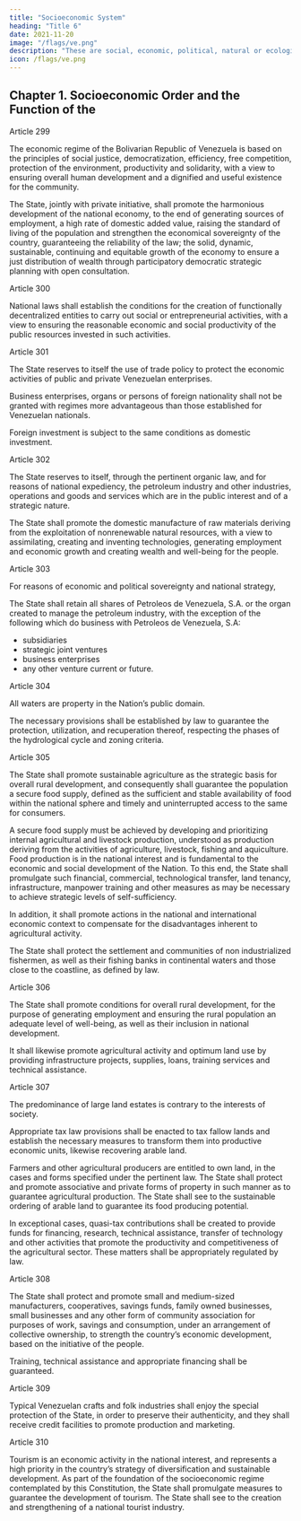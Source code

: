 ```yaml
---
title: "Socioeconomic System"
heading: "Title 6"
date: 2021-11-20
image: "/flags/ve.png"
description: "These are social, economic, political, natural or ecological circumstances which seriously affect the nation's security, institutions and citizens"
icon: /flags/ve.png
---
```




## Chapter 1. Socioeconomic Order and the Function of the


Article 299

The economic regime of the Bolivarian Republic of Venezuela is based on the principles of social justice, democratization, efficiency, free competition, protection of the environment, productivity and solidarity, with a view to ensuring overall human development and a dignified and useful existence for the community. 

The State, jointly with private initiative, shall promote the harmonious development of the national economy, to the end of generating sources of employment, a high rate of domestic added value, raising the standard of living of the population and strengthen the economical sovereignty of the country, guaranteeing the reliability of the law; the solid, dynamic, sustainable, continuing and equitable growth of the economy to ensure a just  distribution of wealth through participatory democratic strategic planning with open consultation.

Article 300

National laws shall establish the conditions for the creation of functionally decentralized entities to carry out social or entrepreneurial activities, with a view to ensuring the reasonable economic and social productivity of the public resources invested in such activities.

Article 301

The State reserves to itself the use of trade policy to protect the economic activities of public and private Venezuelan enterprises. 

Business enterprises, organs or persons of foreign nationality shall not be granted with regimes more advantageous than those established for Venezuelan nationals. 

Foreign investment is subject to the same conditions as domestic investment.


Article 302

The State reserves to itself, through the pertinent organic law, and for reasons of national expediency, the petroleum industry and other industries, operations and goods and services which are in the public interest and of a strategic nature. 

The State shall promote the domestic manufacture of raw materials deriving from the exploitation of nonrenewable natural resources, with a view to assimilating, creating and inventing technologies, generating employment and economic growth and creating wealth and well-being for the people.


Article 303

For reasons of economic and political sovereignty and national strategy, 

The State shall retain all shares of Petroleos de Venezuela, S.A. or the organ created to manage the petroleum industry, with the exception of the following which do business with Petroleos de Venezuela, S.A:
- subsidiaries
- strategic joint ventures
- business enterprises
- any other venture current or future.


Article 304

All waters are property in the Nation’s public domain. 

The necessary provisions shall be established by law to guarantee the protection, utilization, and recuperation thereof, respecting the phases of the hydrological cycle and zoning criteria.


Article 305

The State shall promote sustainable agriculture as the strategic basis for overall rural development, and consequently shall guarantee the population a secure food supply, defined as the sufficient and stable availability of food within the national sphere and timely and uninterrupted access to the same for consumers. 

A secure food supply must be achieved by developing and prioritizing internal agricultural and livestock production, understood as production deriving from the activities of agriculture, livestock, fishing and aquiculture. Food production is in the national interest and is fundamental to the economic and social development of the Nation. To this end, the State shall promulgate such financial, commercial, technological transfer, land tenancy, infrastructure, manpower training and other measures as may be necessary to achieve strategic levels of self-sufficiency. 

In addition, it shall promote actions in the national and international economic context to compensate for the disadvantages inherent to agricultural activity. 

The State shall protect the settlement and communities of non industrialized fishermen, as well as their fishing banks in continental waters and those close to the coastline, as defined by law.

Article 306

The State shall promote conditions for overall rural development, for the purpose of generating employment and ensuring the rural population an adequate level of well-being, as well as their inclusion in national development. 

It shall likewise promote agricultural activity and optimum land use by providing infrastructure projects, supplies, loans, training services and technical assistance.

Article 307

The predominance of large land estates is contrary to the interests of society.

Appropriate tax law provisions shall be enacted to tax fallow lands and establish the necessary measures to transform them into productive economic units, likewise recovering arable land. 

Farmers and other agricultural producers are entitled to own land, in the cases and forms specified under the pertinent law. The State shall protect
and promote associative and private forms of property in such manner as to guarantee agricultural production. The State shall see to the sustainable ordering of arable land to guarantee its food producing potential.

In exceptional cases, quasi-tax contributions shall be created to provide funds for financing, research, technical assistance, transfer of technology and other activities that promote the productivity and competitiveness of the agricultural sector. These matters shall be appropriately regulated by law.

Article 308

The State shall protect and promote small and medium-sized manufacturers, cooperatives, savings funds, family owned businesses, small businesses and any other form of community association for purposes of work, savings and consumption, under an arrangement of collective ownership, to strength the country’s economic development, based on the initiative of the people. 

Training, technical assistance and appropriate financing shall be guaranteed.

Article 309

Typical Venezuelan crafts and folk industries shall enjoy the special protection of the State, in order to preserve their authenticity, and they shall receive credit facilities to promote production and marketing.

Article 310

Tourism is an economic activity in the national interest, and represents a high priority in the country’s strategy of diversification and sustainable development. As part of the foundation of the socioeconomic regime contemplated by this Constitution, the State shall promulgate measures to guarantee the development of tourism. The State shall see to the creation and strengthening of a national tourist industry.

